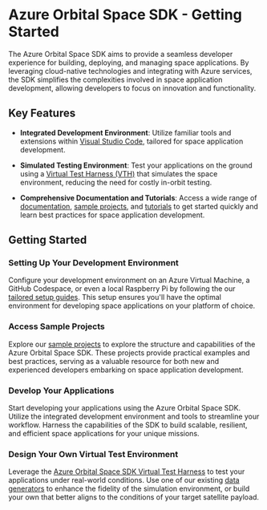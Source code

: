 # Azure Orbital Space SDK - Getting Started

The Azure Orbital Space SDK aims to provide a seamless developer experience for building, deploying, and managing space applications. By leveraging cloud-native technologies and integrating with Azure services, the SDK simplifies the complexities involved in space application development, allowing developers to focus on innovation and functionality.

## Key Features

- **Integrated Development Environment**: Utilize familiar tools and extensions within [Visual Studio Code](https://code.visualstudio.com), tailored for space application development.

- **Simulated Testing Environment**: Test your applications on the ground using a [Virtual Test Harness (VTH)](./architecture/virtual-test-harness/virtual-test-harness.md) that simulates the space environment, reducing the need for costly in-orbit testing.

- **Comprehensive Documentation and Tutorials**: Access a wide range of [documentation](./table-of-contents.md), [sample projects](../samples), and [tutorials](./quick-starts/quick-starts.md) to get started quickly and learn best practices for space application development.

## Getting Started

### Setting Up Your Development Environment

Configure your development environment on an Azure Virtual Machine, a GitHub Codespace, or even a local Raspberry Pi by following the our [tailored setup guides](./setup/setup.md). This setup ensures you'll have the optimal environment for developing space applications on your platform of choice.

### Access Sample Projects

Explore our [sample projects](../samples/samples.md) to explore the structure and capabilities of the Azure Orbital Space SDK. These projects provide practical examples and best practices, serving as a valuable resource for both new and experienced developers embarking on space application development.

### Develop Your Applications

Start developing your applications using the Azure Orbital Space SDK. Utilize the integrated development environment and tools to streamline your workflow. Harness the capabilities of the SDK to build scalable, resilient, and efficient space applications for your unique missions. <!-- TODO: Link to starter apps -->

### Design Your Own Virtual Test Environment

Leverage the [Azure Orbital Space SDK Virtual Test Harness](../docs/architecture/virtual-test-harness/virtual-test-harness.md) to test your applications under real-world conditions. Use one of our existing [data generators](../docs/architecture/virtual-test-harness/data-generators/data-generators.md) to enhance the fidelity of the simulation environment, or build your own that better aligns to the conditions of your target satellite payload.

<!-- TODO: Should add some documentation here on how to perform a production deployment of a payload application, and any other steps along the journey towards deployment to space -->
